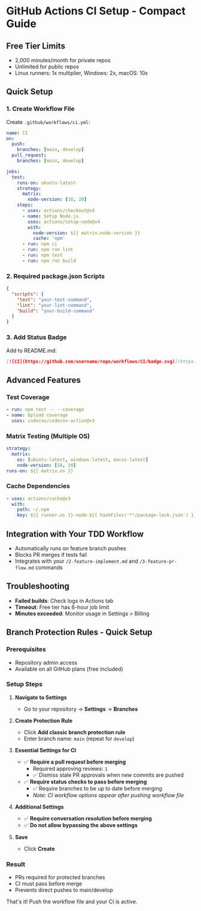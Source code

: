 # GitHub Actions CI Setup - Compact Guide

## Free Tier Limits
- 2,000 minutes/month for private repos
- Unlimited for public repos
- Linux runners: 1x multiplier, Windows: 2x, macOS: 10x

## Quick Setup

### 1. Create Workflow File
Create `.github/workflows/ci.yml`:

```yaml
name: CI
on:
  push:
    branches: [main, develop]
  pull_request:
    branches: [main, develop]

jobs:
  test:
    runs-on: ubuntu-latest
    strategy:
      matrix:
        node-version: [18, 20]
    steps:
      - uses: actions/checkout@v4
      - name: Setup Node.js
        uses: actions/setup-node@v4
        with:
          node-version: ${{ matrix.node-version }}
          cache: 'npm'
      - run: npm ci
      - run: npm run lint
      - run: npm test
      - run: npm run build
```

### 2. Required package.json Scripts
```json
{
  "scripts": {
    "test": "your-test-command",
    "lint": "your-lint-command", 
    "build": "your-build-command"
  }
}
```

### 3. Add Status Badge
Add to README.md:
```markdown
[![CI](https://github.com/username/repo/workflows/CI/badge.svg)](https://github.com/username/repo/actions)
```

## Advanced Features

### Test Coverage
```yaml
- run: npm test -- --coverage
- name: Upload coverage
  uses: codecov/codecov-action@v3
```

### Matrix Testing (Multiple OS)
```yaml
strategy:
  matrix:
    os: [ubuntu-latest, windows-latest, macos-latest]
    node-version: [18, 20]
runs-on: ${{ matrix.os }}
```

### Cache Dependencies
```yaml
- uses: actions/cache@v3
  with:
    path: ~/.npm
    key: ${{ runner.os }}-node-${{ hashFiles('**/package-lock.json') }}
```

## Integration with Your TDD Workflow
- Automatically runs on feature branch pushes
- Blocks PR merges if tests fail
- Integrates with your `/2-feature-implement.md` and `/3-feature-pr-flow.md` commands

## Troubleshooting
- **Failed builds**: Check logs in Actions tab
- **Timeout**: Free tier has 6-hour job limit
- **Minutes exceeded**: Monitor usage in Settings > Billing

## Branch Protection Rules - Quick Setup

### Prerequisites
- Repository admin access
- Available on all GitHub plans (free included)

### Setup Steps

1. **Navigate to Settings**
   - Go to your repository → **Settings** → **Branches**

2. **Create Protection Rule**
   - Click **Add classic branch protection rule**
   - Enter branch name: `main` (repeat for `develop`)

3. **Essential Settings for CI**
   - ✅ **Require a pull request before merging**
     - Required approving reviews: `1`
     - ✅ Dismiss stale PR approvals when new commits are pushed
   - ✅ **Require status checks to pass before merging**
     - ✅ Require branches to be up to date before merging
     - *Note: CI workflow options appear after pushing workflow file*

4. **Additional Settings**
   - ✅ **Require conversation resolution before merging**
   - ✅ **Do not allow bypassing the above settings**

5. **Save**
   - Click **Create**

### Result
- PRs required for protected branches
- CI must pass before merge
- Prevents direct pushes to main/develop

That's it! Push the workflow file and your CI is active.